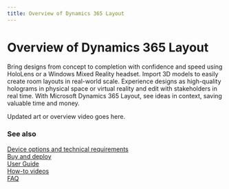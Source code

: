 ```yaml
---
title: Overview of Dynamics 365 Layout
---
```


# Overview of Dynamics 365 Layout

Bring designs from concept to completion with confidence and speed using
HoloLens or a Windows Mixed Reality headset. Import 3D models to easily create
room layouts in real-world scale. Experience designs as high-quality holograms
in physical space or virtual reality and edit with stakeholders in real time.
With Microsoft Dynamics 365 Layout, see ideas in context, saving valuable time
and money.

Updated art or overview video goes here.

### See also
[Device options and technical requirements](requirements.md)<br/>
[Buy and deploy](../licensing/buy-and-deploy.md)<br/>
[User Guide](user-guide.md)<br/>
[How-to videos](videos.md)<br/>
[FAQ](faq.md)<br/>
